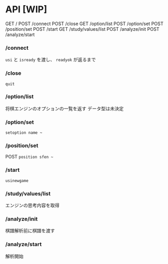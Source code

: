 # API [WIP]

GET  /
POST /connect
POST /close
GET  /option/list
POST /option/set
POST /position/set
POST /start
GET  /study/values/list
POST /analyze/init
POST /analyze/start

### /connect

  `usi` と `isready` を渡し、 `readyok` が返るまで

### /close

  `quit`

### /option/list

  将棋エンジンのオプションの一覧を返す
  データ型は未決定

### /option/set

  `setoption name ~`

### /position/set

  POST
  `position sfen ~`

### /start

  `usinewgame`

### /study/values/list

  エンジンの思考内容を取得

### /analyze/init

  棋譜解析前に棋譜を渡す

### /analyze/start

  解析開始
